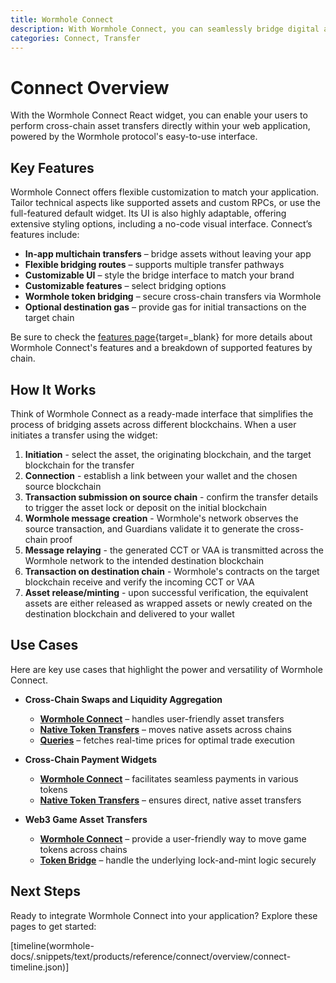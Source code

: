 ```yaml
---
title: Wormhole Connect
description: With Wormhole Connect, you can seamlessly bridge digital assets and data across a wide range of supported blockchain networks.
categories: Connect, Transfer
---
```


# Connect Overview 

With the Wormhole Connect React widget, you can enable your users to perform cross-chain asset transfers directly within your web application, powered by the Wormhole protocol's easy-to-use interface.

## Key Features

Wormhole Connect offers flexible customization to match your application. Tailor technical aspects like supported assets and custom RPCs, or use the full-featured default widget. Its UI is also highly adaptable, offering extensive styling options, including a no-code visual interface. Connect’s features include:

- **In-app multichain transfers** – bridge assets without leaving your app
- **Flexible bridging routes** – supports multiple transfer pathways
- **Customizable UI** – style the bridge interface to match your brand 
- **Customizable features** – select bridging options 
- **Wormhole token bridging** – secure cross-chain transfers via Wormhole
- **Optional destination gas** – provide gas for initial transactions on the target chain

Be sure to check the [features page](/docs/products/connect/reference/support-matrix/#feature-support-matrix){target=\_blank} for more details about Wormhole Connect's features and a breakdown of supported features by chain.

## How It Works

Think of Wormhole Connect as a ready-made interface that simplifies the process of bridging assets across different blockchains. When a user initiates a transfer using the widget:

1.  **Initiation** - select the asset, the originating blockchain, and the target blockchain for the transfer
2.  **Connection** - establish a link between your wallet and the chosen source blockchain
3.  **Transaction submission on source chain** - confirm the transfer details to trigger the asset lock or deposit on the initial blockchain
4.  **Wormhole message creation** - Wormhole's network observes the source transaction, and Guardians validate it to generate the cross-chain proof 
5.  **Message relaying** -  the generated CCT or VAA is transmitted across the Wormhole network to the intended destination blockchain
6.  **Transaction on destination chain** - Wormhole's contracts on the target blockchain receive and verify the incoming CCT or VAA
7.  **Asset release/minting** - upon successful verification, the equivalent assets are either released as wrapped assets  or newly created on the destination blockchain and delivered to your wallet

## Use Cases

Here are key use cases that highlight the power and versatility of Wormhole Connect.

- **Cross-Chain Swaps and Liquidity Aggregation**

    - [**Wormhole Connect**](/docs/products/connect/overview/) – handles user-friendly asset transfers
    - [**Native Token Transfers**](/docs/products/native-token-transfers/overview/) – moves native assets across chains
    - [**Queries**](/docs/products/queries/overview/) – fetches real-time prices for optimal trade execution

- **Cross-Chain Payment Widgets**

    - [**Wormhole Connect**](/docs/products/connect/overview/) – facilitates seamless payments in various tokens
    - [**Native Token Transfers**](/docs/products/native-token-transfers/overview/) – ensures direct, native asset transfers

- **Web3 Game Asset Transfers**

    - [**Wormhole Connect**](/docs/products/connect/overview/) – provide a user-friendly way to move game tokens across chains
    - [**Token Bridge**](/docs/products/token-bridge/overview/) – handle the underlying lock-and-mint logic securely

## Next Steps 

Ready to integrate Wormhole Connect into your application? Explore these pages to get started:

[timeline(wormhole-docs/.snippets/text/products/reference/connect/overview/connect-timeline.json)]
